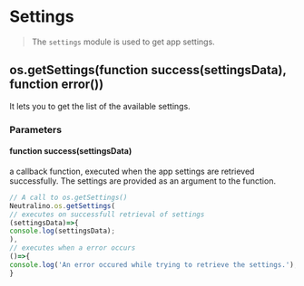 # Settings

> The `settings` module is used to get app settings.

## os.getSettings(function success(settingsData), function error())
It lets you to get the list of the available settings.

### Parameters 
#### function success(settingsData)
a callback function, executed when the app settings are retrieved successfully. The settings are provided as an argument to the function.

```javascript
// A call to os.getSettings()
Neutralino.os.getSettings(
// executes on successfull retrieval of settings
(settingsData)=>{
console.log(settingsData);
),
// executes when a error occurs
()=>{
console.log('An error occured while trying to retrieve the settings.');
}
```
